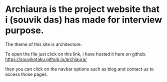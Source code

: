 # Archiaura is the project website that i (souvik das) has made for interview purpose.

The theme of this site is architecture.

To open the file just click on this link, i have hosted it here on github.
https://souvikotaku.github.io/archiaura/

then you can click on the navbar options such as blog and contact us to access those pages.
